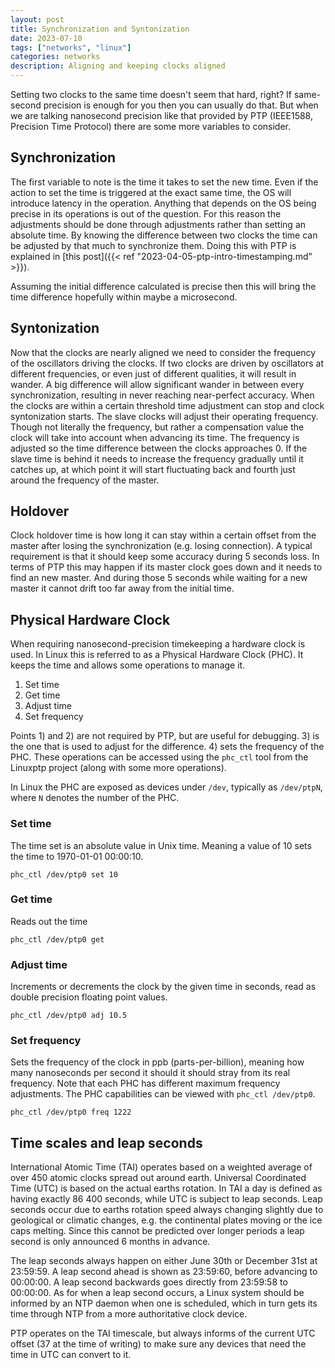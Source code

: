 ```yaml
---
layout: post
title: Synchronization and Syntonization
date: 2023-07-10
tags: ["networks", "linux"]
categories: networks
description: Aligning and keeping clocks aligned
---
```


Setting two clocks to the same time doesn't seem that hard, right? If
same-second precision is enough for you then you can usually do that. But when
we are talking nanosecond precision like that provided by PTP (IEEE1588,
Precision Time Protocol) there are some more variables to consider.

## Synchronization

The first variable to note is the time it takes to set the new time. Even if the
action to set the time is triggered at the exact same time, the OS will
introduce latency in the operation. Anything that depends on the OS being
precise in its operations is out of the question. For this reason the
adjustments should be done through adjustments rather than setting an absolute
time. By knowing the difference between two clocks the time can be adjusted by
that much to synchronize them. Doing this with PTP is explained in [this
post]({{< ref "2023-04-05-ptp-intro-timestamping.md" >}}).

Assuming the initial difference calculated is precise then this will bring the time
difference hopefully within maybe a microsecond.



## Syntonization

Now that the clocks are nearly aligned we need to consider the frequency of the
oscillators driving the clocks. If two clocks are driven by oscillators
at different frequencies, or even just of different qualities, it will result in
wander. A big difference will allow significant wander in between every
synchronization, resulting in never reaching near-perfect accuracy. When the
clocks are within a certain threshold time adjustment can stop and clock
syntonization starts. The slave clocks will adjust their operating frequency.
Though not literally the frequency, but rather a compensation value the clock
will take into account when advancing its time. The frequency is adjusted so
the time difference between the clocks approaches 0. If the slave time is behind
it needs to increase the frequency gradually until it catches up, at which point
it will start fluctuating back and fourth just around the frequency of the
master.



## Holdover

Clock holdover time is how long it can stay within a certain offset from the
master after losing the synchronization (e.g. losing connection). A typical
requirement is that it should keep some accuracy during 5 seconds loss. In terms
of PTP this may happen if its master clock goes down and it needs to find an new
master. And during those 5 seconds while waiting for a new master it cannot
drift too far away from the initial time.



## Physical Hardware Clock

When requiring nanosecond-precision timekeeping a hardware clock is used. In
Linux this is referred to as a Physical Hardware Clock (PHC). It keeps the time
and allows some operations to manage it.

1. Set time
1. Get time
1. Adjust time
1. Set frequency

Points 1) and 2) are not required by PTP, but are useful for debugging. 3) is
the one that is used to adjust for the difference. 4) sets the frequency of the
PHC. These operations can be accessed using the `phc_ctl` tool from the Linuxptp
project (along with some more operations).

In Linux the PHC are exposed as devices under `/dev`, typically as `/dev/ptpN`,
where `N` denotes the number of the PHC.

### Set time
The time set is an absolute value in Unix time. Meaning a value of 10 sets the
time to 1970-01-01 00:00:10.
```
phc_ctl /dev/ptp0 set 10
```

### Get time
Reads out the time
```
phc_ctl /dev/ptp0 get
```
### Adjust time
Increments or decrements the clock by the given time in seconds, read as double
precision floating point values.
```
phc_ctl /dev/ptp0 adj 10.5
```

### Set frequency
Sets the frequency of the clock in ppb (parts-per-billion), meaning how many
nanoseconds per second it should it should stray from its real frequency. Note
that each PHC has different maximum frequency adjustments. The PHC capabilities
can be viewed with `phc_ctl /dev/ptp0`.
```
phc_ctl /dev/ptp0 freq 1222
```


## Time scales and leap seconds

International Atomic Time (TAI) operates based on a weighted average of over 450
atomic clocks spread out around earth. Universal Coordinated Time (UTC) is based
on the actual earths rotation. In TAI a day is defined as having exactly 86 400
seconds, while UTC is subject to leap seconds. Leap seconds occur due to earths
rotation speed always changing slightly due to geological or climatic changes,
e.g. the continental plates moving or the ice caps melting. Since this cannot be
predicted over longer periods a leap second is only announced 6 months in
advance.

The leap seconds always happen on either June 30th or December 31st at 23:59:59.
A leap second ahead is shown as 23:59:60, before advancing to 00:00:00. A leap
second backwards goes directly from 23:59:58 to 00:00:00. As for when a leap
second occurs, a Linux system should be informed by an NTP daemon when one is
scheduled, which in turn gets its time through NTP from a more authoritative
clock device.

PTP operates on the TAI timescale, but always informs of the current UTC offset
(37 at the time of writing) to make sure any devices that need the time in UTC
can convert to it.
